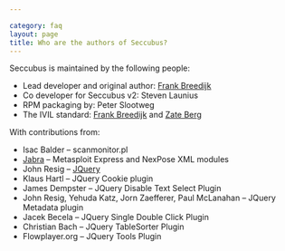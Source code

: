```yaml
---

category: faq
layout: page
title: Who are the authors of Seccubus?
---
```

Seccubus is maintained by the following people:

  * Lead developer and original author: [Frank Breedijk](../who-is-frank-breedijk/)
  * Co developer for Seccubus v2: Steven Launius
  * RPM packaging by: Peter Slootweg
  * The IVIL standard: [Frank Breedijk](/who-is-frank-breedijk/) and [Zate Berg](http://blog.zate.org/)

With contributions from:

  * Isac Balder – scanmonitor.pl
  * [Jabra](http://twitter.com/jabra) – Metasploit Express and NexPose XML modules
  * John Resig – [JQuery](http://jquery.com/)
  * Klaus Hartl – JQuery Cookie plugin
  * James Dempster – JQuery Disable Text Select Plugin
  * John Resig, Yehuda Katz, Jorn Zaefferer, Paul McLanahan – JQuery Metadata plugin
  * Jacek Becela – JQuery Single Double Click Plugin
  * Christian Bach – JQuery TableSorter Plugin
  * Flowplayer.org – JQuery Tools Plugin

